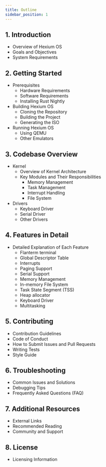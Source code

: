 ```yaml
---
title: Outline
sidebar_position: 1
---
```


## 1. Introduction

- Overview of Hexium OS
- Goals and Objectives
- System Requirements

## 2. Getting Started

- Prerequisites
  - Hardware Requirements
  - Software Requirements
  - Installing Rust Nightly
- Building Hexium OS
  - Cloning the Repository
  - Building the Project
  - Generating the ISO
- Running Hexium OS
  - Using QEMU
  - Other Emulators

## 3. Codebase Overview

- Kernel
  - Overview of Kernel Architecture
  - Key Modules and Their Responsibilities
    - Memory Management
    - Task Management
    - Interrupt Handling
    - File System
- Drivers
  - Keyboard Driver
  - Serial Driver
  - Other Drivers

## 4. Features in Detail

- Detailed Explanation of Each Feature
  - Flanterm terminal
  - Global Descriptor Table
  - Interrupts
  - Paging Support
  - Serial Support
  - Memory Management
  - In-memory File System
  - Task State Segment (TSS)
  - Heap allocator
  - Keyboard Driver
  - Multitasking

<!-- ## ?. System Calls

- Overview of System Calls
- List of Available System Calls
- Usage Examples -->

## 5. Contributing

- Contribution Guidelines
- Code of Conduct
- How to Submit Issues and Pull Requests
- Writing Tests
- Style Guide

## 6. Troubleshooting

- Common Issues and Solutions
- Debugging Tips
- Frequently Asked Questions (FAQ)

## 7. Additional Resources

- External Links
- Recommended Reading
- Community and Support

## 8. License

- Licensing Information
